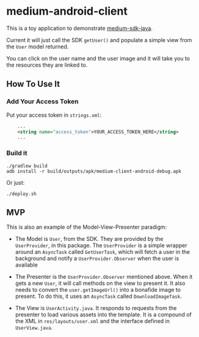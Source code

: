 # medium-android-client

This is a toy application to demonstrate [medium-sdk-java][sdk-java].

Current it will just call the SDK `getUser()` and populate a simple view
from the `User` model returned.

You can click on the user name and the user image and it will take you
to the resources they are linked to.

## How To Use It

### Add Your Access Token

Put your access token in `strings.xml`:
```xml
    ...
    <string name="access_token">YOUR_ACCESS_TOKEN_HERE</string>
    ...
```

### Build it

```
./gradlew build
adb install -r build/outputs/apk/medium-client-android-debug.apk
```

Or just:

```
./deploy.sh
```

## MVP

This is also an example of the Model-View-Presenter paradigm:

 - The Model is `User`, from the SDK. They are provided by the
  `UserProvider`, in this package. The `UserProvider` is a simple wrapper
  around an `AsyncTask` called `GetUserTask`, which will fetch a user in
  the background and notify a `UserProvider.Observer` when the user is
  available

 - The Presenter is the `UserProvider.Observer` mentioned above. When it
   gets a new `User`, it will call methods on the view to present it. It
   also needs to convert the `user.getImageUrl()` into a bonafide image
   to present. To do this, it uses an `AsyncTask` called
   `DownloadImageTask`.

 - The View is `UserActivity.java`. It responds to requests from the
   presenter to load various assets into the template. It is a compound of
   the XML in `res/layouts/user.xml` and the interface defined in
   `UserView.java`.

[sdk-java]: https://github.com/jamesonwilliams/medium-sdk-java
